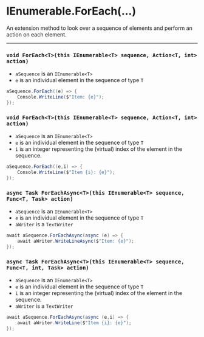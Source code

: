 # IEnumerable<T>.ForEach(...)

An extension method to look over a sequence of elements and perform an action on each element.

---
### `void ForEach<T>(this IEnumerable<T> sequence, Action<T, int> action)`

* `aSequence` is an `IEnumerable<T>`
* `e` is an individual element in the sequence of type `T`
```csharp
aSequence.ForEach((e) => {
    Console.WriteLine($"Item: {e}");
});
```

### `void ForEach<T>(this IEnumerable<T> sequence, Action<T, int> action)`

* `aSequence` is an `IEnumerable<T>`
* `e` is an individual element in the sequence of type `T`
* `i` is an integer representing the (virtual) index of the element in the sequence.
```csharp
aSequence.ForEach((e,i) => {
    Console.WriteLine($"Item {i}: {e}");
});
```

### `async Task ForEachAsync<T>(this IEnumerable<T> sequence, Func<T, Task> action)`

* `aSequence` is an `IEnumerable<T>`
* `e` is an individual element in the sequence of type `T`
* `aWriter` is a `TextWriter`
```csharp
await aSequence.ForEachAsync(async (e) => {
    await aWriter.WriteLineAsync($"Item: {e}");
});
```

### `async Task ForEachAsync<T>(this IEnumerable<T> sequence, Func<T, int, Task> action)`

* `aSequence` is an `IEnumerable<T>`
* `e` is an individual element in the sequence of type `T`
* `i` is an integer representing the (virtual) index of the element in the sequence.
* `aWriter` is a `TextWriter`
```csharp
await aSequence.ForEachAsync(async (e,i) => {
    await aWriter.WriteLine($"Item {i}: {e}");
});
```
